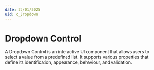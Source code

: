 ```yaml
---
date: 23/01/2025
uid: o_Dropdown
---
```


# Dropdown Control

A Dropdown Control is an interactive UI component that allows users to select a value from a predefined list. It supports various properties that define its identification, appearance, behaviour, and validation.
